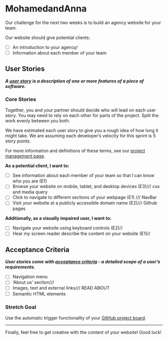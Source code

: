 # MohamedandAnna

Our challenge for the next two weeks is to build an agency website for your team.

Our website should give potential clients:

- [ ] An introduction to your agency/
- [ ] Information about each member of your team

## User Stories

**_A [user story](https://www.visual-paradigm.com/guide/agile-software-development/what-is-user-story/) is a description of one or more features of a piece of software._**

### Core Stories

Together, you and your partner should decide who will lead on each user story. You may need to rely on each other for parts of the project. Split the work evenly between you both.

We have estimated each user story to give you a rough idea of how long it might take. We are assuming each developer’s velocity for this sprint is 5 story points.

For more information and definitions of these terms, see our [project management page](https://learn.foundersandcoders.com/course/syllabus/pre-app-5/project/handbook/project-management).

**As a potential client, I want to:**

- [ ] See information about each member of your team so that I can know who you are (E1)
- [ ] Browse your website on mobile, tablet, and desktop devices (E3)/// css and media query
- [ ] Click to navigate to different sections of your webpage (E1) /// NavBar
- [ ] Visit your website at a publicly accessible domain name (E2)/// Github pages

**Additionally, as a visually impaired user, I want to:**

- [ ] Navigate your website using keyboard controls (E2)//
- [ ] Hear my screen reader describe the content on your website (E1)//

## Acceptance Criteria

**_User stories come with [acceptance criteria](https://blog.easyagile.com/how-to-write-good-user-stories-in-agile-software-development-d4b25356b604?gi=dc603f56ed77) - a detailed scope of a user’s requirements._**

- [ ] Navigation menu
- [ ] ‘About us’ section///
- [ ] Images, text and external links/// READ ABOUT
- [ ] Semantic HTML elements

### Stretch Goal

Use the automatic trigger functionality of your [GitHub project board](https://help.github.com/en/github/managing-your-work-on-github/about-project-boards).

---

Finally, feel free to get creative with the content of your website! Good luck!
